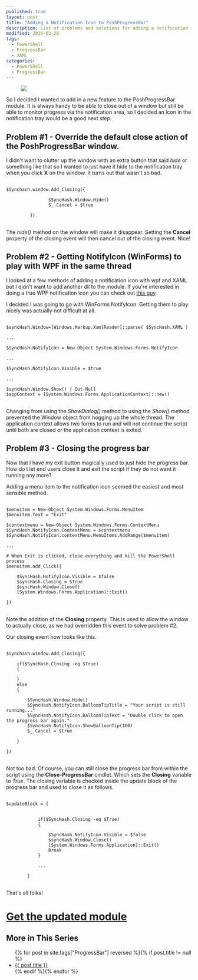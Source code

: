 ```yaml
---
published: true
layout: post
title: "Adding a Notification Icon to PoshProgressBar"
description: List of problems and solutions for adding a notification icon to the PoshProgressBar module
modified: 2016-02-20
tags:
  - PowerShell
  - ProgressBar
  - XAML
categories:
  - PowerShell
  - ProgressBar
---
```


<figure>
	<img src="{{ site.url }}/images/PowerProgress/NotifyIcon.jpg">
</figure>

So I decided I wanted to add in a new feature to the PoshProgressBar module. It is always handy to be able to close out of a window but still be able to monitor progress via the notification area, so I decided an icon in the notification tray would be a good next step.

<!-- more -->

## Problem #1 - Override the default close action of the PoshProgressBar window.

I didn't want to clutter up the window with an extra button that said _hide_ or something like that so I wanted to just have it hide to the notification tray when you click **X** on the window. It turns out that wasn't so bad.

<pre> <code class="ps">
$Synchash.window.Add_Closing({
                
                $SyncHash.Window.Hide()
                $_.Cancel = $true
         
         })
</code> </pre>

The _hide()_ method on the window will make it disappear. Setting the **Cancel** property of the closing event will then cancel out of the closing event. Nice!

## Problem #2 - Getting NotifyIcon (WinForms) to play with WPF in the same thread

I looked at a few methods of adding a notification icon with wpf and XAML but I didn't want to add another dll to the module. If you're interested in doing a true WPF notification icon you can check out [this guy](http://www.hardcodet.net/wpf-notifyicon).

I decided I was going to go with WinForms NotifyIcon. Getting them to play nicely was actually not difficult at all.

<pre> <code class="ps">
$syncHash.Window=[Windows.Markup.XamlReader]::parse( $SyncHash.XAML )

...

$SyncHash.NotifyIcon = New-Object System.Windows.Forms.NotifyIcon

...

$SyncHash.NotifyIcon.Visible = $true

...

$syncHash.Window.Show() | Out-Null
$appContext = [System.Windows.Forms.ApplicationContext]::new()
</code> </pre>

Changing from using the _ShowDialog()_ method to using the _Show()_ method prevented the Window object from hogging up the whole thread. The application context allows two forms to run and will not continue the script until both are closed or the application context is exited.

## Problem #3 - Closing the progress bar

Now that I have my exit button magically used to just hide the progress bar. How do I let end users close it and exit the script if they do not want it running any more?

Adding a menu item to the notification icon seemed the easiest and most sensible method.

<pre> <code class="ps">
$menuitem = New-Object System.Windows.Forms.MenuItem
$menuitem.Text = "Exit"

$contextmenu = New-Object System.Windows.Forms.ContextMenu
$SyncHash.NotifyIcon.ContextMenu = $contextmenu
$SyncHash.NotifyIcon.contextMenu.MenuItems.AddRange($menuitem)

...

# When Exit is clicked, close everything and kill the PowerShell process
$menuitem.add_Click({
 
    $SyncHash.NotifyIcon.Visible = $false
    $syncHash.Closing = $True
    $syncHash.Window.Close()
    [System.Windows.Forms.Application]::Exit()

})
</code> </pre>

Note the addition of the **Closing** property. This is used to allow the window to actually close, as we had overridden this event to solve problem #2.

Our closing event now looks like this.

<pre> <code class="ps">
$Synchash.window.Add_Closing({

    if($SyncHash.Closing -eq $True)
    {
        
    }
    else
    {
        
        $SyncHash.Window.Hide()
        $SyncHash.NotifyIcon.BalloonTipTitle = "Your script is still running..."
        $SyncHash.NotifyIcon.BalloonTipText = "Double click to open the progress bar again."
        $SyncHash.NotifyIcon.ShowBalloonTip(100)
        $_.Cancel = $true

    }

})
</code> </pre>

Not too bad. Of course, you can still close the progress bar from within the script using the **Close-ProgressBar** cmdlet. Which sets the **Closing** variable to _True_. The closing variable is checked inside the update block of the progress bar and used to close it as follows.

<pre> <code class="ps">
$updateBlock = {            
            
            
            if($SyncHash.Closing -eq $True)
            {

                $SyncHash.NotifyIcon.Visible = $false
                $syncHash.Window.Close()
                [System.Windows.Forms.Application]::Exit()
                Break
            }
            
            ...
                     
        } 
</code> </pre>

That's all folks!

# [Get the updated module](http://tiberriver256.github.io/PoshProgressBar/)

## More in This Series

<article>
    <ul>
        {% for post in site.tags["ProgressBar"] reversed %}{% if post.title != null %}
            <li class="entry-title"><a href="{{ site.url }}{{ post.url }}" title="{{ post.title }}">{{ post.title }}</a></li>
        {% endif %}{% endfor %}
    </ul>
</article>
